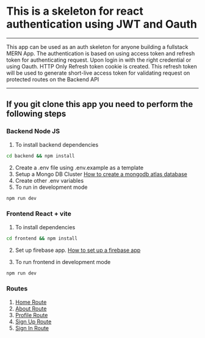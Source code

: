 # This is a skeleton for react authentication using JWT and Oauth

***
 This app can be used as an auth skeleton for anyone building a fullstack MERN App. The authentication is based on using access token and refresh token for authenticating request. Upon login in with the right credential or using Oauth. HTTP Only Refresh token cookie is created. This refresh token will be used to generate short-live access token for validating request on protected routes on the Backend API
 ***

## If you git clone this app you need to perform the following steps

### Backend Node JS

1. To install backend dependencies

``` bash
cd backend && npm install
```

2. Create a .env file using .env.example as a template
3. Setup a Mongo DB Cluster [How to create a mongodb atlas database](https://www.mongodb.com/basics/create-database)
4. Create other .env variables
5. To run in development mode

``` bash
npm run dev
```

### Frontend React + vite

1. To install dependencies

``` bash
cd frontend && npm install
```

2. Set up firebase app. [How to set up a firebase app](https://firebase.google.com/docs/web/setup)

3. To run frontend in development mode

``` bash
npm run dev
```

### Routes

1. [Home Route](http://localhost:5173)
2. [About Route](http://localhost:5173/about)
3. [Profile Route](http://localhost:5173/profile)
4. [Sign Up Route](http://localhost:5173/sign-up)
5. [Sign In Route](http://localhost:5173/sign-in)
